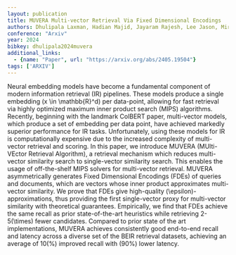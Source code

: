 ```yaml
---
layout: publication
title: MUVERA Multi-vector Retrieval Via Fixed Dimensional Encodings
authors: Dhulipala Laxman, Hadian Majid, Jayaram Rajesh, Lee Jason, Mirrokni Vahab
conference: "Arxiv"
year: 2024
bibkey: dhulipala2024muvera
additional_links:
  - {name: "Paper", url: "https://arxiv.org/abs/2405.19504"}
tags: ['ARXIV']
---
```

Neural embedding models have become a fundamental component of modern information retrieval (IR) pipelines. These models produce a single embedding \(x \in \mathbb{R}^d\) per data-point, allowing for fast retrieval via highly optimized maximum inner product search (MIPS) algorithms. Recently, beginning with the landmark ColBERT paper, multi-vector models, which produce a set of embedding per data point, have achieved markedly superior performance for IR tasks. Unfortunately, using these models for IR is computationally expensive due to the increased complexity of multi-vector retrieval and scoring. In this paper, we introduce MUVERA (MUlti-VEctor Retrieval Algorithm), a retrieval mechanism which reduces multi-vector similarity search to single-vector similarity search. This enables the usage of off-the-shelf MIPS solvers for multi-vector retrieval. MUVERA asymmetrically generates Fixed Dimensional Encodings (FDEs) of queries and documents, which are vectors whose inner product approximates multi-vector similarity. We prove that FDEs give high-quality \(\epsilon\)-approximations, thus providing the first single-vector proxy for multi-vector similarity with theoretical guarantees. Empirically, we find that FDEs achieve the same recall as prior state-of-the-art heuristics while retrieving 2-5\(\times\) fewer candidates. Compared to prior state of the art implementations, MUVERA achieves consistently good end-to-end recall and latency across a diverse set of the BEIR retrieval datasets, achieving an average of 10\(\%\) improved recall with \(90\%\) lower latency.
